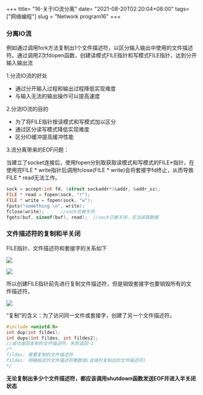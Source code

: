 +++
title= "16-关于IO流分离"
date= "2021-08-20T02:20:04+08:00"
tags= ["网络编程"]
slug = "Network program16"
+++

### 分离IO流

例如通过调用fork方法复制出1个文件描述符，以区分输入输出中使用的文件描述符。通过调用2次fdopen函数，创建读模式FILE指针和写模式FILE指针，达到分开输入输出流

1.分流IO流的好处

- 通过分开输入过程和输出过程降低实现难度
- 与输入无法的输出操作可以提高速度

2.分流IO流的目的

- 为了将FILE指针按读模式和写模式加以区分
- 通过区分读写模式降低实现难度
- 区分IO缓冲提高缓冲性能

3.流分离带来的EOF问题：

当建立了socket连接后，使用fopen分别取获取读模式和写模式的FILE*指针，在使用完FILE * write指针后调用fclose(FILE * write)会将套接字fd终止，从而导致FILE * read无法工作。

```c
sock = accept(int fd, (struct sockaddr*)&addr, &addr_sz);
FILE * read = fopen(sock, "r");
FILE * write = fopen(sock, "w");
fputs("something \n", write);
fclose(write);		//sock也被关闭
fgets(buf, sizeof(buf), read);	//sock已被关闭，无法读取数据
```

### 文件描述符的复制和半关闭

FILE指针、文件描述符和套接字的关系如下

![](https://i.loli.net/2019/01/30/5c5121da89955.png)

![](https://i.loli.net/2019/01/30/5c51224051802.png)

所以创建FILE指针前先进行复制文件描述符，但是销毁套接字也要销毁所有的文件描述符。

![](https://i.loli.net/2019/01/30/5c5122a45c5f1.png)

“复制”的含义：为了访问同一文件或套接字，创建了另一个文件描述符。

```c
#include <unistd.h>
int dup(int fildes);
int dups(int fildes, int fildes2);
//成功返回复制的文件描述符，失败返回-1
/*
fildes: 需要复制的文件描述符
fildes: 明确指定的文件描述符整数值(该值时复制出的文件描述符)
*/
```

**无论复制出多少个文件描述符，都应该调用shutdown函数发送EOF并进入半关闭状态**